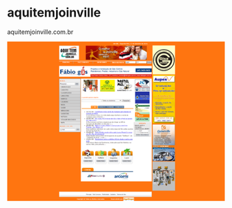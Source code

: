 # aquitemjoinville
aquitemjoinville.com.br

![screenshot](/screenshots/Aquitemjoinville.com.br%20-%20PRINCIPAL.png "AquiTemJoinville")
